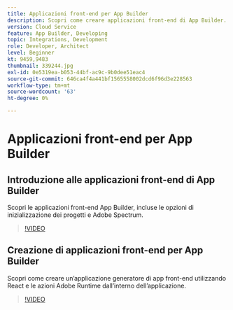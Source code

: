```yaml
---
title: Applicazioni front-end per App Builder
description: Scopri come creare applicazioni front-end di App Builder.
version: Cloud Service
feature: App Builder, Developing
topic: Integrations, Development
role: Developer, Architect
level: Beginner
kt: 9459,9483
thumbnail: 339244.jpg
exl-id: 0e5319ea-b053-44bf-ac9c-9b0dee51eac4
source-git-commit: 646ca4f4a441bf1565558002dcd6f96d3e228563
workflow-type: tm+mt
source-wordcount: '63'
ht-degree: 0%

---
```


# Applicazioni front-end per App Builder

## Introduzione alle applicazioni front-end di App Builder

Scopri le applicazioni front-end App Builder, incluse le opzioni di inizializzazione dei progetti e Adobe Spectrum.

>[!VIDEO](https://video.tv.adobe.com/v/339247/?quality=12&learn=on)

## Creazione di applicazioni front-end per App Builder

Scopri come creare un’applicazione generatore di app front-end utilizzando React e le azioni Adobe Runtime dall’interno dell’applicazione.

>[!VIDEO](https://video.tv.adobe.com/v/339248/?quality=12&learn=on)
